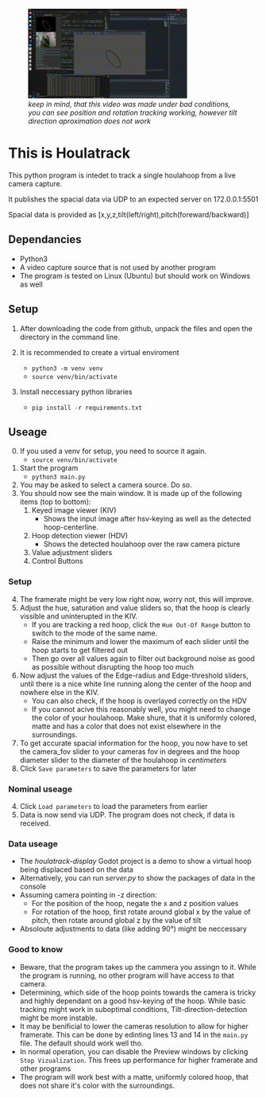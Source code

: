 <figure>
    <img src="https://github.com/Kerbaltec-Solutions/HoulaTrack/blob/main/houlatrack.GIF"
         alt="preview video">
    <figcaption><i>keep in mind, that this video was made under bad conditions, you can see position and rotation tracking working, however tilt direction aproximation does not work</i></figcaption>
</figure>

# This is Houlatrack

This python program is intedet to track a single houlahoop from a live camera capture. 

It publishes the spacial data via UDP to an expected server on 172.0.0.1:5501

Spacial data is provided as [x,y,z,tilt(left/right),pitch(foreward/backward)]

## Dependancies

* Python3
* A video capture source that is not used by another program
* The program is tested on Linux (Ubuntu) but should work on Windows as well

## Setup

1. After downloading the code from github, unpack the files and open the directory in the command line.

2. It is recommended to create a virtual enviroment 
   * `python3 -m venv venv`
   * `source venv/bin/activate`
3. Install neccessary python libraries
   * `pip install -r requirements.txt`

## Useage

0. If you used a venv for setup, you need to source it again.
   * `source venv/bin/activate`
1. Start the program
   * `python3 main.py`
2. You may be asked to select a camera source. Do so.
3. You should now see the main window. It is made up of the following items (top to bottom):
   1. Keyed image viewer (KIV)
      * Shows the input image after hsv-keying as well as the detected hoop-centerline.
   2. Hoop detection viewer (HDV)
      * Shows the detected houlahoop over the raw camera picture
   3. Value adjustment sliders
   4. Control Buttons

### Setup

4. The framerate might be very low right now, worry not, this will improve.
5. Adjust the hue, saturation and value sliders so, that the hoop is clearly vissible and uninterupted in the KIV. 
   * If you are tracking a red hoop, click the `Hue Out-Of Range` button to switch to the mode of the same name. 
   * Raise the minimum and lower the maximum of each slider until the hoop starts to get filtered out
   * Then go over all values again to filter out background noise as good as possible without disrupting the hoop too much
6. Now adjust the values of the Edge-radius and Edge-threshold sliders, until there is a nice white line running along the center of the hoop and nowhere else in the KIV. 
   * You can also check, if the hoop is overlayed correctly on the HDV
   * If you cannot acive this reasonably well, you might need to change the color of your houlahoop. Make shure, that it is uniformly colored, matte and has a color that does not exist elsewhere in the surroundings.
7. To get accurate spacial information for the hoop, you now have to set the camera_fov slider to your cameras fov in degrees and the hoop diameter slider to the diameter of the houlahoop in *centimeters*
8. Click `Save parameters` to save the parameters for later

### Nominal useage

4. Click `Load parameters` to load the parameters from earlier
5. Data is now send via UDP. The program does not check, if data is received. 
   
### Data useage

* The *houlatrack-display* Godot project is a demo to show a virtual hoop being displaced based on the data
* Alternatively, you can run *server.py* to show the packages of data in the console
* Assuming camera pointing in -z direction:
   * For the position of the hoop, negate the x and z position values
   * For rotation of the hoop, first rotate around global x by the value of pitch, then rotate around global z by the value of tilt
* Absoloute adjustments to data (like adding 90°) might be neccessary

### Good to know

* Beware, that the program takes up the cammera you assingn to it. While the program is running, no other program will have access to that camera.
* Determining, which side of the hoop points towards the camera is tricky and highly dependant on a good hsv-keying of the hoop. While basic tracking might work in suboptimal conditions, Tilt-direction-detection might be more instable.
* It may be benificial to lower the cameras resolution to allow for higher framerate. This can be done by edinting lines 13 and 14 in the `main.py` file. The default should work well tho.
* In normal operation, you can disable the Preview windows by clicking `Stop Vizualization`. This frees up performance for higher framerate and other programs
* The program will work best with a matte, uniformly colored hoop, that does not share it's color with the surroundings.
